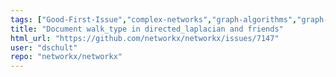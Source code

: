 ```yaml
---
tags: ["Good-First-Issue","complex-networks","graph-algorithms","graph-analysis","graph-generation","graph-theory","graph-visualization","python","spec-0","spec-1","spec-4","type-Documentation"]
title: "Document walk_type in directed_laplacian and friends"
html_url: "https://github.com/networkx/networkx/issues/7147"
user: "dschult"
repo: "networkx/networkx"
---
```


